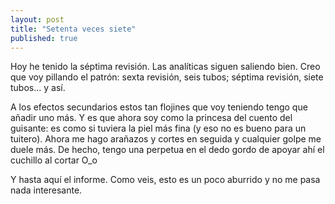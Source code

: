 ```yaml
---
layout: post
title: "Setenta veces siete"
published: true
---
```


Hoy he tenido la séptima revisión. Las analíticas siguen saliendo bien. Creo que voy pillando el patrón: sexta revisión, seis tubos; séptima revisión, siete tubos... y así.

A los efectos secundarios estos tan flojines que voy teniendo tengo que añadir uno más. Y es que ahora soy como la princesa del cuento del guisante: es como si tuviera la piel más fina (y eso no es bueno para un tuitero). Ahora me hago arañazos y cortes en seguida y cualquier golpe me duele más. De hecho, tengo una perpetua en el dedo gordo de apoyar ahí el cuchillo al cortar O_o

Y hasta aquí el informe. Como veis, esto es un poco aburrido y no me pasa nada interesante. 
